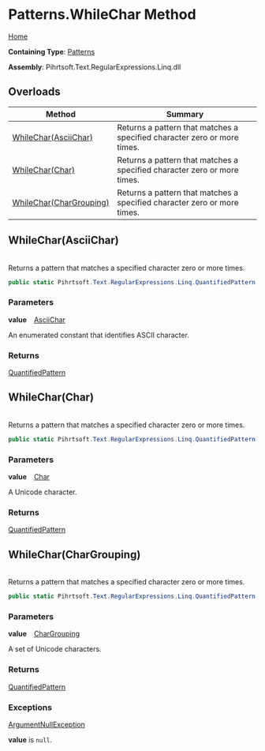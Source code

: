 # Patterns\.WhileChar Method

[Home](../../../../../../README.md)

**Containing Type**: [Patterns](../README.md)

**Assembly**: Pihrtsoft\.Text\.RegularExpressions\.Linq\.dll

## Overloads

| Method | Summary |
| ------ | ------- |
| [WhileChar(AsciiChar)](#Pihrtsoft_Text_RegularExpressions_Linq_Patterns_WhileChar_Pihrtsoft_Text_RegularExpressions_Linq_AsciiChar_) | Returns a pattern that matches a specified character zero or more times\. |
| [WhileChar(Char)](#Pihrtsoft_Text_RegularExpressions_Linq_Patterns_WhileChar_System_Char_) | Returns a pattern that matches a specified character zero or more times\. |
| [WhileChar(CharGrouping)](#Pihrtsoft_Text_RegularExpressions_Linq_Patterns_WhileChar_Pihrtsoft_Text_RegularExpressions_Linq_CharGrouping_) | Returns a pattern that matches a specified character zero or more times\. |

## WhileChar\(AsciiChar\) <a id="Pihrtsoft_Text_RegularExpressions_Linq_Patterns_WhileChar_Pihrtsoft_Text_RegularExpressions_Linq_AsciiChar_"></a>

\
Returns a pattern that matches a specified character zero or more times\.

```csharp
public static Pihrtsoft.Text.RegularExpressions.Linq.QuantifiedPattern WhileChar(Pihrtsoft.Text.RegularExpressions.Linq.AsciiChar value)
```

### Parameters

**value** &ensp; [AsciiChar](../../AsciiChar/README.md)

An enumerated constant that identifies ASCII character\.

### Returns

[QuantifiedPattern](../../QuantifiedPattern/README.md)

## WhileChar\(Char\) <a id="Pihrtsoft_Text_RegularExpressions_Linq_Patterns_WhileChar_System_Char_"></a>

\
Returns a pattern that matches a specified character zero or more times\.

```csharp
public static Pihrtsoft.Text.RegularExpressions.Linq.QuantifiedPattern WhileChar(char value)
```

### Parameters

**value** &ensp; [Char](https://docs.microsoft.com/en-us/dotnet/api/system.char)

A Unicode character\.

### Returns

[QuantifiedPattern](../../QuantifiedPattern/README.md)

## WhileChar\(CharGrouping\) <a id="Pihrtsoft_Text_RegularExpressions_Linq_Patterns_WhileChar_Pihrtsoft_Text_RegularExpressions_Linq_CharGrouping_"></a>

\
Returns a pattern that matches a specified character zero or more times\.

```csharp
public static Pihrtsoft.Text.RegularExpressions.Linq.QuantifiedPattern WhileChar(Pihrtsoft.Text.RegularExpressions.Linq.CharGrouping value)
```

### Parameters

**value** &ensp; [CharGrouping](../../CharGrouping/README.md)

A set of Unicode characters\.

### Returns

[QuantifiedPattern](../../QuantifiedPattern/README.md)

### Exceptions

[ArgumentNullException](https://docs.microsoft.com/en-us/dotnet/api/system.argumentnullexception)

**value** is `null`\.

